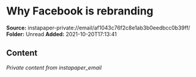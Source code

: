 # Why Facebook is rebranding

**Source:** instapaper-private://email/af1043c76f2c8e1ab3b0eedbcc0b39ff/
**Folder:** Unread
**Added:** 2021-10-20T17:13:41




## Content
*Private content from instapaper_email*
